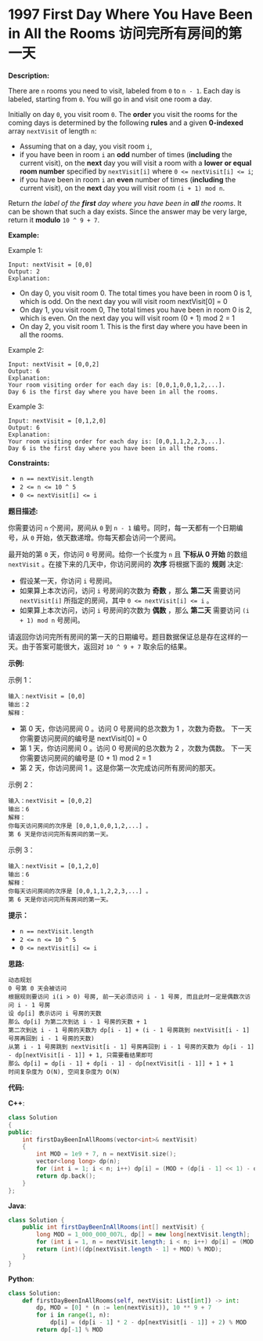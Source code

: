 # 1997 First Day Where You Have Been in All the Rooms 访问完所有房间的第一天

__Description:__

There are `n` rooms you need to visit, labeled from `0` to `n - 1`. Each day is labeled, starting from `0`. You will go in and visit one room a day.

Initially on day `0`, you visit room `0`. The __order__ you visit the rooms for the coming days is determined by the following __rules__ and a given __0-indexed__ array `nextVisit` of length `n`:

- Assuming that on a day, you visit room `i`,
- if you have been in room `i` an __odd__ number of times (__including__ the current visit), on the __next__ day you will visit a room with a __lower or equal room number__ specified by `nextVisit[i]` where `0 <= nextVisit[i] <= i`;
- if you have been in room `i` an __even__ number of times (__including__ the current visit), on the __next__ day you will visit room `(i + 1) mod n`.

Return _the label of the __first__ day where you have been in __all__ the rooms_. It can be shown that such a day exists. Since the answer may be very large, return it __modulo__ `10 ^ 9 + 7`.

__Example:__

Example 1:

```text
Input: nextVisit = [0,0]
Output: 2
Explanation:
```

- On day 0, you visit room 0. The total times you have been in room 0 is 1, which is odd.
  On the next day you will visit room nextVisit[0] = 0
- On day 1, you visit room 0, The total times you have been in room 0 is 2, which is even.
  On the next day you will visit room (0 + 1) mod 2 = 1
- On day 2, you visit room 1. This is the first day where you have been in all the rooms.

Example 2:

```text
Input: nextVisit = [0,0,2]
Output: 6
Explanation:
Your room visiting order for each day is: [0,0,1,0,0,1,2,...].
Day 6 is the first day where you have been in all the rooms.
```

Example 3:

```text
Input: nextVisit = [0,1,2,0]
Output: 6
Explanation:
Your room visiting order for each day is: [0,0,1,1,2,2,3,...].
Day 6 is the first day where you have been in all the rooms.
```

__Constraints:__

- `n == nextVisit.length`
- `2 <= n <= 10 ^ 5`
- `0 <= nextVisit[i] <= i`

__题目描述:__

你需要访问 `n` 个房间，房间从 `0` 到 `n - 1` 编号。同时，每一天都有一个日期编号，从 `0` 开始，依天数递增。你每天都会访问一个房间。

最开始的第 `0` 天，你访问 `0` 号房间。给你一个长度为 `n` 且 __下标从 0 开始__ 的数组 `nextVisit` 。在接下来的几天中，你访问房间的 __次序__ 将根据下面的 __规则__ 决定:

- 假设某一天，你访问 `i` 号房间。
- 如果算上本次访问，访问 `i` 号房间的次数为 __奇数__ ，那么 __第二天__ 需要访问 `nextVisit[i]` 所指定的房间，其中 `0 <= nextVisit[i] <= i` 。
- 如果算上本次访问，访问 `i` 号房间的次数为 __偶数__ ，那么 __第二天__ 需要访问 `(i + 1) mod n` 号房间。

请返回你访问完所有房间的第一天的日期编号。题目数据保证总是存在这样的一天。由于答案可能很大，返回对 `10 ^ 9 + 7` 取余后的结果。

__示例:__

示例 1：

```text
输入：nextVisit = [0,0]
输出：2
解释：
```

- 第 0 天，你访问房间 0 。访问 0 号房间的总次数为 1 ，次数为奇数。
  下一天你需要访问房间的编号是 nextVisit[0] = 0
- 第 1 天，你访问房间 0 。访问 0 号房间的总次数为 2 ，次数为偶数。
  下一天你需要访问房间的编号是 (0 + 1) mod 2 = 1
- 第 2 天，你访问房间 1 。这是你第一次完成访问所有房间的那天。

示例 2：

```text
输入：nextVisit = [0,0,2]
输出：6
解释：
你每天访问房间的次序是 [0,0,1,0,0,1,2,...] 。
第 6 天是你访问完所有房间的第一天。
```

示例 3：

```text
输入：nextVisit = [0,1,2,0]
输出：6
解释：
你每天访问房间的次序是 [0,0,1,1,2,2,3,...] 。
第 6 天是你访问完所有房间的第一天。
```

__提示：__

- `n == nextVisit.length`
- `2 <= n <= 10 ^ 5`
- `0 <= nextVisit[i] <= i`

__思路:__

```text
动态规划
0 号第 0 天会被访问
根据规则要访问 i(i > 0) 号房, 前一天必须访问 i - 1 号房, 而且此时一定是偶数次访问 i - 1 号房
设 dp[i] 表示访问 i 号房的天数
那么 dp[i] 为第二次到达 i - 1 号房的天数 + 1
第二次到达 i - 1 号房的天数为 dp[i - 1] + (i - 1 号房跳到 nextVisit[i - 1] 号房再回到 i - 1 号房的天数)
从第 i - 1 号房跳到 nextVisit[i - 1] 号房再回到 i - 1 号房的天数为 dp[i - 1] - dp[nextVisit[i - 1]] + 1, 只需要看结果即可
那么 dp[i] = dp[i - 1] + dp[i - 1] - dp[nextVisit[i - 1]] + 1 + 1
时间复杂度为 O(N), 空间复杂度为 O(N)
```

__代码:__

__C++__:

```C++
class Solution 
{
public:
    int firstDayBeenInAllRooms(vector<int>& nextVisit) 
    {
        int MOD = 1e9 + 7, n = nextVisit.size(); 
        vector<long long> dp(n);
        for (int i = 1; i < n; i++) dp[i] = (MOD + (dp[i - 1] << 1) - dp[nextVisit[i - 1]] + 2) % MOD;
        return dp.back();
    }
};
```

__Java__:

```Java
class Solution {
    public int firstDayBeenInAllRooms(int[] nextVisit) {
        long MOD = 1_000_000_007L, dp[] = new long[nextVisit.length];
        for (int i = 1, n = nextVisit.length; i < n; i++) dp[i] = (MOD + (dp[i - 1] << 1) - dp[nextVisit[i - 1]] + 2) % MOD;
        return (int)((dp[nextVisit.length - 1] + MOD) % MOD);
    }
}
```

__Python__:

```Python
class Solution:
    def firstDayBeenInAllRooms(self, nextVisit: List[int]) -> int:
        dp, MOD = [0] * (n := len(nextVisit)), 10 ** 9 + 7 
        for i in range(1, n):
            dp[i] = (dp[i - 1] * 2 - dp[nextVisit[i - 1]] + 2) % MOD
        return dp[-1] % MOD
```
